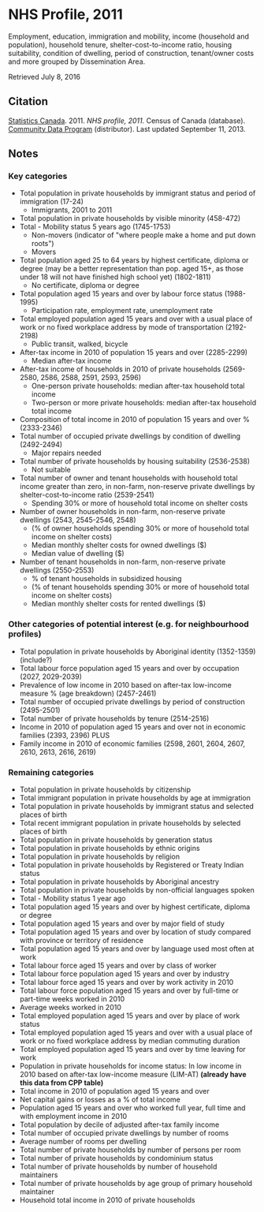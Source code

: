 # NHS Profile, 2011

Employment, education, immigration and mobility, income (household and population), household tenure, shelter-cost-to-income ratio, housing suitability, condition of dwelling, period of construction, tenant/owner costs and more grouped by Dissemination Area.

Retrieved July 8, 2016

## Citation

[Statistics Canada](http://www.statcan.gc.ca/). 2011.
*NHS profile, 2011.*
Census of Canada (database). 
[Community Data Program](http://communitydata.ca) (distributor).
Last updated September 11, 2013.

## Notes
### Key categories
* Total population in private households by immigrant status and period of immigration (17-24)
    * Immigrants, 2001 to 2011
* Total population in private households by visible minority (458-472)
* Total - Mobility status 5 years ago (1745-1753)
    * Non-movers (indicator of "where people make a home and put down roots")
    * Movers
* Total population aged 25 to 64 years by highest certificate, diploma or degree (may be a better representation than pop. aged 15+, as those under 18 will not have finished high school yet) (1802-1811)
    * No certificate, diploma or degree
* Total population aged 15 years and over by labour force status (1988-1995)
    * Participation rate, employment rate, unemployment rate
* Total employed population aged 15 years and over with a usual place of work or no fixed workplace address by mode of transportation (2192-2198)
    * Public transit, walked, bicycle 
* After-tax income in 2010 of population 15 years and over (2285-2299)
    * Median after-tax income 
* After-tax income of households in 2010 of private households (2569-2580, 2586, 2588, 2591, 2593, 2596)
    * One-person private households: median after-tax household total income
    * Two-person or more private households: median after-tax household total income
* Composition of total income in 2010 of population 15 years and over % (2333-2346)
* Total number of occupied private dwellings by condition of dwelling (2492-2494)
    * Major repairs needed
* Total number of private households by housing suitability (2536-2538)
    * Not suitable
* Total number of owner and tenant households with household total income greater than zero, in non-farm, non-reserve private dwellings by shelter-cost-to-income ratio (2539-2541)
    * Spending 30% or more of household total income on shelter costs
* Number of owner households in non-farm, non-reserve private dwellings (2543, 2545-2546, 2548)
    * (% of owner households spending 30% or more of household total income on shelter costs)
    * Median monthly shelter costs for owned dwellings ($)
    * Median value of dwelling ($)
* Number of tenant households in non-farm, non-reserve private dwellings (2550-2553)
    * % of tenant households in subsidized housing
    * (% of tenant households spending 30% or more of household total income on shelter costs)
    * Median monthly shelter costs for rented dwellings ($)

### Other categories of potential interest (e.g. for neighbourhood profiles) 
* Total population in private households by Aboriginal identity (1352-1359) (include?)
* Total labour force population aged 15 years and over by occupation (2027, 2029-2039)
* Prevalence of low income in 2010 based on after-tax low-income measure % (age breakdown) (2457-2461)
* Total number of occupied private dwellings by period of construction (2495-2501)
* Total number of private households by tenure (2514-2516)
* Income in 2010 of population aged 15 years and over not in economic families (2393, 2396) PLUS
* Family income in 2010 of economic families (2598, 2601, 2604, 2607, 2610, 2613, 2616, 2619)


### Remaining  categories
* Total population in private households by citizenship
* Total immigrant population in private households by age at immigration
* Total population in private households by immigrant status and selected places of birth
* Total recent immigrant population in private households by selected places of birth
* Total population in private households by generation status
* Total population in private households by ethnic origins
* Total population in private households by religion
* Total population in private households by Registered or Treaty Indian status
* Total population in private households by Aboriginal ancestry
* Total population in private households by non-official languages spoken
* Total - Mobility status 1 year ago 
* Total population aged 15 years and over by highest certificate, diploma or degree 
* Total population aged 15 years and over by major field of study
* Total population aged 15 years and over by location of study compared with province or territory of residence
* Total population aged 15 years and over by language used most often at work
*  Total labour force aged 15 years and over by class of worker
*  Total labour force population aged 15 years and over by industry
*  Total labour force aged 15 years and over by work activity in 2010
* Total labour force population aged 15 years and over by full-time or part-time weeks worked in 2010
*  Average weeks worked in 2010
*  Total employed population aged 15 years and over by place of work status
* Total employed population aged 15 years and over with a usual place of work or no fixed workplace address by median commuting duration
*  Total employed population aged 15 years and over by time leaving for work 
* Population in private households for income status: In low income in 2010 based on after-tax low-income measure (LIM-AT) **(already have this data from CPP table)**
* Total income in 2010 of population aged 15 years and over 
* Net capital gains or losses as a % of total income
* Population aged 15 years and over who worked full year, full time and with employment income in 2010
* Total population by decile of adjusted after-tax family income
* Total number of occupied private dwellings by number of rooms
* Average number of rooms per dwelling
* Total number of private households by number of persons per room
* Total number of private households by condominium status
* Total number of private households by number of household maintainers
* Total number of private households by age group of primary household maintainer 
* Household total income in 2010 of private households